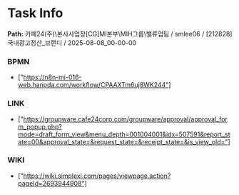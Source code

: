 # Task Info

**Path:** 카페24(주)\본사사업장\[CG]MI본부\MIH그룹\밸류업팀 / smlee06 / [212828] 국내광고정산_브랜디 / 2025-08-08_00-00-00

### BPMN
- ["https://n8n-mi-016-web.hanpda.com/workflow/CPAAXTm6uj8WK244"]

### LINK
- ["https://groupware.cafe24corp.com/groupware/approval/approval_form_popup.php?mode=draft_form_view&menu_depth=001004001&idx=507591&report_state=00&approval_state=&request_state=&receipt_state=&is_view_old="]

### WIKI
- ["https://wiki.simplexi.com/pages/viewpage.action?pageId=2693944908"]

